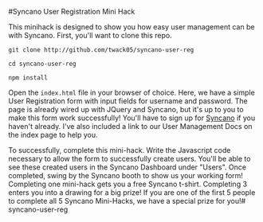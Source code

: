 #Syncano User Registration Mini Hack

This minihack is designed to show you how easy user management can be with Syncano. First, you'll want to clone this repo.

`git clone http://github.com/twack05/syncano-user-reg`

`cd syncano-user-reg`

`npm install`

Open the `index.html` file in your browser of choice. Here, we have a simple User Registration form with input fields for username and password. The page is already wired up with JQuery and Syncano, but it's up to you to make this form work successfully! You'll have to sign up for [Syncano](http://syncano.io) if you haven't already. I've also included a link to our User Management Docs on the index page to help you.

To successfully, complete this mini-hack. Write the Javascript code necessary to allow the form to successfully create users. You'll be able to see these created users in the Syncano Dashboard under "Users". Once completed, swing by the Syncano booth to show us your working form! Completing one mini-hack gets you a free Syncano t-shirt. Completing 3 enters you into a drawing for a big prize! If you are one of the first 5 people to complete all 5 Syncano Mini-Hacks, we have a special prize for you!# syncano-user-reg
